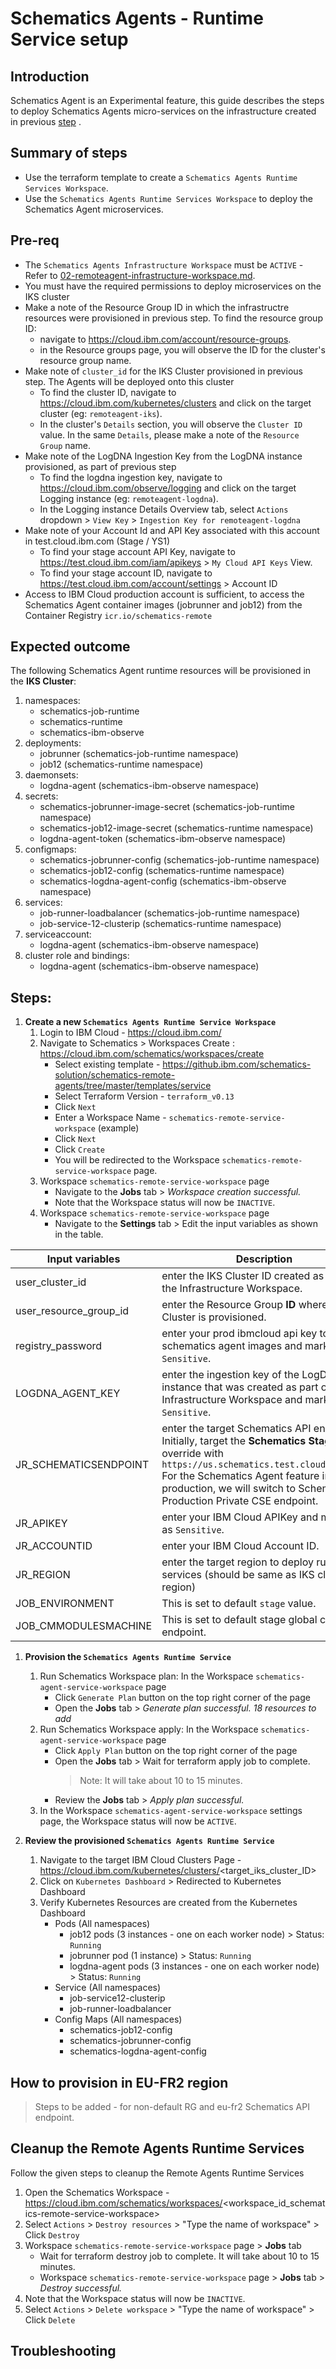 # Schematics Agents - Runtime Service setup

## Introduction

Schematics Agent is an Experimental feature, this guide describes the steps to deploy Schematics Agents micro-services on the infrastructure created in previous [step](https://github.ibm.com/schematics-solution/schematics-remote-agents/blob/master/docs/02-remoteagent-infrastructure-workspace.md) .

## Summary of steps

* Use the terraform template to create a `Schematics Agents Runtime Services Workspace`.
* Use the `Schematics Agents Runtime Services Workspace` to deploy the Schematics Agent microservices.

## Pre-req
* The `Schematics Agents Infrastructure Workspace` must be `ACTIVE` - Refer to [02-remoteagent-infrastructure-workspace.md](https://github.ibm.com/schematics-solution/schematics-remote-agents/blob/master/docs/02-remoteagent-infrastructure-workspace.md).
* You must have the required permissions to deploy microservices on the IKS cluster
* Make a note of the Resource Group ID in which the infrastructre resources were provisioned in previous step. To find the resource group ID: 
  - navigate to https://cloud.ibm.com/account/resource-groups. 
  - in the Resource groups page, you will observe the ID for the cluster's resource group name.
* Make note of `cluster_id` for the IKS Cluster provisioned in previous step. The Agents will be deployed onto this cluster
  - To find the cluster ID, navigate to https://cloud.ibm.com/kubernetes/clusters and click on the target cluster (eg: `remoteagent-iks`). 
  - In the cluster's `Details` section, you will observe the  `Cluster ID` value. In the same `Details`, please make a note of the `Resource Group` name. 
* Make note of the LogDNA Ingestion Key from the LogDNA instance provisioned, as part of previous step
  - To find the logdna ingestion key, navigate to https://cloud.ibm.com/observe/logging and click on the target Logging instance (eg: `remoteagent-logdna`). 
  - In the Logging instance Details Overview tab, select `Actions` dropdown > `View Key` > `Ingestion Key for remoteagent-logdna`
* Make note of your Account Id and API Key associated with this account in test.cloud.ibm.com (Stage / YS1)
  - To find your stage account API Key, navigate to https://test.cloud.ibm.com/iam/apikeys > `My Cloud API Keys` View.
  - To find your stage account ID, navigate to https://test.cloud.ibm.com/account/settings > Account ID
* Access to IBM Cloud production account is sufficient, to access the Schematics Agent container images (jobrunner and job12) from the Container Registry `icr.io/schematics-remote`

## Expected outcome

The following Schematics Agent runtime resources will be provisioned in the **IKS Cluster**:
1. namespaces: 
   - schematics-job-runtime
   - schematics-runtime
   - schematics-ibm-observe
2. deployments:
   - jobrunner (schematics-job-runtime namespace)
   - job12 (schematics-runtime namespace)
3. daemonsets:
   - logdna-agent (schematics-ibm-observe namespace)
4. secrets:
   - schematics-jobrunner-image-secret (schematics-job-runtime namespace)
   - schematics-job12-image-secret (schematics-runtime namespace)
   - logdna-agent-token (schematics-ibm-observe namespace)
5. configmaps:
   - schematics-jobrunner-config (schematics-job-runtime namespace)
   - schematics-job12-config (schematics-runtime namespace)
   - schematics-logdna-agent-config (schematics-ibm-observe namespace)
6. services:
   - job-runner-loadbalancer (schematics-job-runtime namespace)
   - job-service-12-clusterip (schematics-runtime namespace)
7. serviceaccount:
   - logdna-agent (schematics-ibm-observe namespace)
8. cluster role and bindings:
   - logdna-agent (schematics-ibm-observe namespace)

## Steps:

1. **Create a new `Schematics Agents Runtime Service Workspace`**
   1. Login to IBM Cloud - https://cloud.ibm.com/
   2. Navigate to Schematics > Workspaces Create : https://cloud.ibm.com/schematics/workspaces/create
      - Select existing template - https://github.ibm.com/schematics-solution/schematics-remote-agents/tree/master/templates/service
      - Select Terraform Version - `terraform_v0.13`
      - Click `Next`
      - Enter a Workspace Name - `schematics-remote-service-workspace` (example)
      - Click `Next`
      - Click `Create`
      - You will be redirected to the Workspace `schematics-remote-service-workspace` page.
   3. Workspace `schematics-remote-service-workspace` page 
      - Navigate to the **Jobs** tab > *Workspace creation successful.* 
      - Note that the Workspace status will now be `INACTIVE`.
   4. Workspace `schematics-remote-service-workspace` page 
      - Navigate to the **Settings** tab > Edit the input variables as shown in the table.

| Input variables      | Description                             | Example             |
|----------------------|-----------------------------------------|---------------------|
| user_cluster_id      | enter the IKS Cluster ID created as part of the Infrastructure Workspace. |   |
| user_resource_group_id | enter the Resource Group **ID** where the IKS Cluster is provisioned. |   |
| registry_password    | enter your prod ibmcloud api key to pull schematics agent images and mark this as `Sensitive`. |  |
| LOGDNA_AGENT_KEY     | enter the ingestion key of the LogDNA instance that was created as part of Infrastructure Workspace and mark this as `Sensitive`. |  |
| JR_SCHEMATICSENDPOINT | enter the target Schematics API endpoint. <br/> Initially, target the **Schematics Stage API**, override with `https://us.schematics.test.cloud.ibm.com` <br/> For the Schematics Agent feature in production, we will switch to Schematics Production Private CSE endpoint. | `https://private-us-south.schematics.test.cloud.ibm.com` |
| JR_APIKEY            | enter your IBM Cloud APIKey and mark this as `Sensitive`. |  |
| JR_ACCOUNTID         | enter your IBM Cloud Account ID. |  | 
| JR_REGION            | enter the target region to deploy runtime services (should be same as IKS cluster region) |  |
| JOB_ENVIRONMENT      | This is set to default `stage` value. | `stage` |
| JOB_CMMODULESMACHINE | This is set to default stage global catalog endpoint. | `cm.globalcatalog.cloud.test.ibm.com` |

1. **Provision the `Schematics Agents Runtime Service`**
   1. Run Schematics Workspace plan: In the Workspace `schematics-agent-service-workspace` page 
      - Click `Generate Plan` button on the top right corner of the page
      - Open the **Jobs** tab > *Generate plan successful. 18 resources to add* 
   2. Run Schematics Workspace apply: In the Workspace `schematics-agent-service-workspace` page 
      - Click `Apply Plan` button on the top right corner of the page
      - Open the **Jobs** tab > Wait for terraform apply job to complete. 
        > Note: It will take about 10 to 15 minutes.
      - Review the **Jobs** tab > *Apply plan successful.* 
   3. In the Workspace `schematics-agent-service-workspace` settings page, the Workspace status will now be `ACTIVE`.
  
2. **Review the provisioned `Schematics Agents Runtime Service`**
   1. Navigate to the target IBM Cloud Clusters Page - https://cloud.ibm.com/kubernetes/clusters/<target_iks_cluster_ID>
   2. Click on `Kubernetes Dashboard` > Redirected to Kubernetes Dashboard
   3. Verify Kubernetes Resources are created from the Kubernetes Dashboard
      - Pods (All namespaces)
        - job12 pods (3 instances - one on each worker node) > Status: `Running`
        - jobrunner pod (1 instance) > Status: `Running`
        - logdna-agent pods (3 instances - one on each worker node) > Status: `Running`
      - Service (All namespaces)
        - job-service12-clusterip
        - job-runner-loadbalancer
       - Config Maps (All namespaces)
         - schematics-job12-config
         - schematics-jobrunner-config
         - schematics-logdna-agent-config

## How to provision in EU-FR2 region
>Steps to be added - for non-default RG and eu-fr2 Schematics API endpoint.

## Cleanup the Remote Agents Runtime Services
Follow the given steps to cleanup the Remote Agents Runtime Services
1. Open the Schematics Workspace - https://cloud.ibm.com/schematics/workspaces/<workspace_id_schematics-remote-service-workspace>
2. Select `Actions` > `Destroy resources` > "Type the name of workspace" > Click `Destroy`
3. Workspace `schematics-remote-service-workspace` page > **Jobs** tab
    - Wait for terraform destroy job to complete. It will take about 10 to 15 minutes.
    - Workspace `schematics-remote-service-workspace` page > **Jobs** tab > *Destroy successful.* 
4. Note that the Workspace status will now be `INACTIVE`.
5. Select `Actions` > `Delete workspace` > "Type the name of workspace" > Click `Delete`

## Troubleshooting




